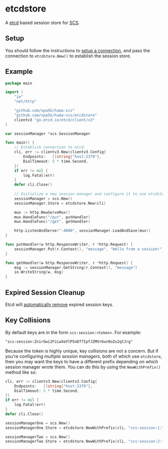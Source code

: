 # etcdstore

A [etcd](https://github.com/etcd-io/etcd) based session store for [SCS](https://github.com/spa5k/huma-scs).

## Setup

You should follow the instructions to [setup a connection](https://github.com/etcd-io/etcd/tree/main/client/v3#install), and pass the connection to `etcdstore.New()` to establish the session store.

## Example

```go
package main

import (
	"io"
	"net/http"

	"github.com/spa5k/huma-scs"
	"github.com/spa5k/huma-scs/etcdstore"
	clientv3 "go.etcd.io/etcd/client/v3"
)

var sessionManager *scs.SessionManager

func main() {
	// Establish connection to etcd.
	cli, err := clientv3.New(clientv3.Config{
		Endpoints:   []string{"host:2379"},
		DialTimeout: 5 * time.Second,
	})
	if err != nil {
		log.Fatal(err)
	}
	defer cli.Close()
	
	// Initialize a new session manager and configure it to use etcdstore as the session store.
	sessionManager = scs.New()
	sessionManager.Store = etcdstore.New(cli)

	mux := http.NewServeMux()
	mux.HandleFunc("/put", putHandler)
	mux.HandleFunc("/get", getHandler)

	http.ListenAndServe(":4000", sessionManager.LoadAndSave(mux))
}

func putHandler(w http.ResponseWriter, r *http.Request) {
	sessionManager.Put(r.Context(), "message", "Hello from a session!")
}

func getHandler(w http.ResponseWriter, r *http.Request) {
	msg := sessionManager.GetString(r.Context(), "message")
	io.WriteString(w, msg)
}
```

## Expired Session Cleanup

Etcd will [automatically remove](https://etcd.io/docs/v3.5/tutorials/how-to-create-lease/) expired session keys.

## Key Collisions

By default keys are in the form `scs:session:<token>`. For example:

```
"scs:session:ZnirGwi2FiLwXeVlP5nD77IpfJZMVr6un9oZu2qtJrg"
```

Because the token is highly unique, key collisions are not a concern. But if you're configuring *multiple session managers*, both of which use `etcdstore`, then you may want the keys to have a different prefix depending on which session manager wrote them. You can do this by using the `NewWithPrefix()` method like so:

```go
cli, err := clientv3.New(clientv3.Config{
	Endpoints:   []string{"host:2379"},
	DialTimeout: 5 * time.Second,
})
if err != nil {
	log.Fatal(err)
}
defer cli.Close()

sessionManagerOne = scs.New()
sessionManagerOne.Store = etcdstore.NewWithPrefix(cli, "scs:session:1:")

sessionManagerTwo = scs.New()
sessionManagerTwo.Store = etcdstore.NewWithPrefix(cli, "scs:session:2:")
```
